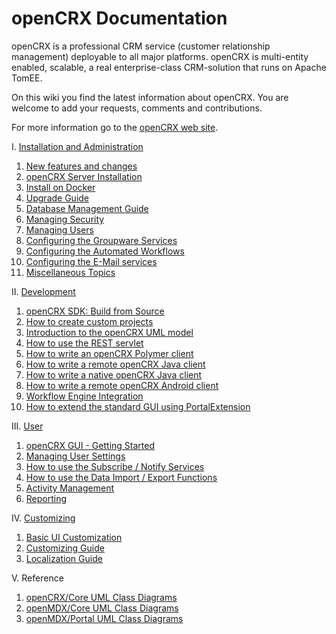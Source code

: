 # openCRX Documentation #

openCRX is a professional CRM service (customer relationship management) deployable to all major platforms. 
openCRX is multi-entity enabled, scalable, a real enterprise-class CRM-solution that runs on Apache TomEE.

On this wiki you find the latest information about openCRX. You are welcome to add your requests, comments and contributions.

For more information go to the [openCRX web site](http://www.opencrx.org/).

I. [Installation and Administration](Admin/README.md)

1. [New features and changes](https://github.com/opencrx/opencrx/issues?q=is%3Aissue+is%3Aclosed+milestone%3Aopencrx-v5.3.0)
1. [openCRX Server Installation](Admin/InstallerServer.md)
1. [Install on Docker](Admin/InstallOnDocker.md)
1. [Upgrade Guide](Admin/HowToUpgrade.md)
1. [Database Management Guide](Admin/DatabaseManagement.md)
1. [Managing Security](Admin/ManagingSecurity.md)
1. [Managing Users](Admin/ManagingUsers.md)
1. [Configuring the Groupware Services](Admin/GroupwareServices.md)
1. [Configuring the Automated Workflows](Admin/AutomatedWorkflows.md)
1. [Configuring the E-Mail services](Admin/EMailServices.md)
1. [Miscellaneous Topics](Admin/Miscellaneous.md)

II. [Development](Sdk/README.md)

1. [openCRX SDK: Build from Source](Sdk/BuildFromSource.md)
1. [How to create custom projects](Sdk/CustomProject.md)
1. [Introduction to the openCRX UML model](Sdk/Modeling.md)
1. [How to use the REST servlet](Sdk/Rest.md)
1. [How to write an openCRX Polymer client](Sdk/PolymerClient.md)
1. [How to write a remote openCRX Java client](Sdk/RemoteJavaClient.md)
1. [How to write a native openCRX Java client](Sdk/NativeJavaClient.md)
1. [How to write a remote openCRX Android client](Sdk/RemoteAndroidClient.md)
1. [Workflow Engine Integration](Sdk/WFE.md)
1. [How to extend the standard GUI using PortalExtension](Sdk/PortalExtension.md)

III. [User](Users/README.md)

1. [openCRX GUI - Getting Started](http://www.opencrx.org/opencrx/2.13/gui/openCRX_gui.pdf)
1. [Managing User Settings](Users/UserSettings.md)
1. [How to use the Subscribe / Notify Services](Users/SubscribeNotify.md)
1. [How to use the Data Import / Export Functions](Users/DataImportExport.md)
1. [Activity Management](Users/Activities.md)
1. [Reporting](Users/Reporting.md)

IV. [Customizing](Customizing/README.md)

1. [Basic UI Customization](http://www.opencrx.org/opencrx/1.7/BasicCustomization/htmlsingle/openCRX_BasicCustomization.html)
1. [Customizing Guide](http://www.opencrx.org/opencrx/2.13/customizing/openCRX_customizing.html)
1. [Localization Guide](http://www.opencrx.org/opencrx/1.5/languageLocalizationGuide/htmlsingle/openCRX_LanguageLocalization.html)

V. Reference

1. [openCRX/Core UML Class Diagrams](http://www.opencrx.org/opencrx/5.3/uml/opencrx-core/index.html)
1. [openMDX/Core UML Class Diagrams](http://www.opencrx.org/opencrx/5.3/uml/openmdx-core/index.html)
1. [openMDX/Portal UML Class Diagrams](http://www.opencrx.org/opencrx/5.3/uml/openmdx-portal/index.html)
